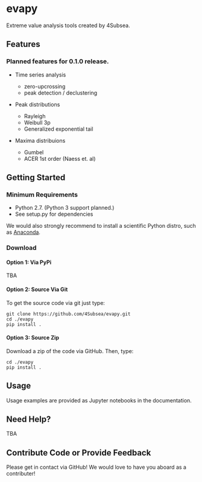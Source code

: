 # evapy
Extreme value analysis tools created by 4Subsea. 

## Features
### Planned features for 0.1.0 release.

-  Time series analysis

   -  zero-upcrossing
   -  peak detection / declustering

- Peak distributions

    - Rayleigh
    - Weibull 3p
    - Generalized exponential tail

- Maxima distribuions

    - Gumbel
    - ACER 1st order (Naess et. al)

## Getting Started

### Minimum Requirements

-  Python 2.7. (Python 3 support planned.)
-  See setup.py for dependencies

We would also strongly recommend to install a scientific Python distro, such
as [Anaconda].

[Anaconda]: https://www.continuum.io/why-anaconda

### Download

#### Option 1: Via PyPi

TBA

#### Option 2: Source Via Git

To get the source code via git just type:

    git clone https://github.com/4Subsea/evapy.git
    cd ./evapy
    pip install .

#### Option 3: Source Zip

Download a zip of the code via GitHub. Then, type:

    cd ./evapy
    pip install .


## Usage

Usage examples are provided as Jupyter notebooks in the documentation.

## Need Help?

TBA

## Contribute Code or Provide Feedback

Please get in contact via GitHub! We would love to have you aboard as a
contributer!
